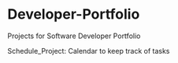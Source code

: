 # Developer-Portfolio
Projects for Software Developer Portfolio

Schedule_Project: Calendar to keep track of tasks
